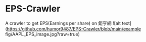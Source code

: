 # EPS-Crawler
A crawler to get EPS(Earnings per share) on 鉅亨網
![alt text](https://github.com/humor9487/EPS-Crawler/blob/main/example fig/AAPL_EPS_image.jpg?raw=true)
